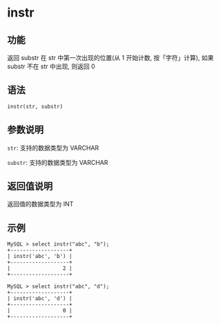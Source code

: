 # instr

## 功能

返回 substr 在 str 中第一次出现的位置(从 1 开始计数, 按「字符」计算), 如果 substr 不在 str 中出现, 则返回 0

## 语法

```Haskell
instr(str, substr)
```

## 参数说明

`str`: 支持的数据类型为 VARCHAR

`substr`: 支持的数据类型为 VARCHAR

## 返回值说明

返回值的数据类型为 INT

## 示例

```Plain Text
MySQL > select instr("abc", "b");
+-------------------+
| instr('abc', 'b') |
+-------------------+
|                 2 |
+-------------------+

MySQL > select instr("abc", "d");
+-------------------+
| instr('abc', 'd') |
+-------------------+
|                 0 |
+-------------------+
```
